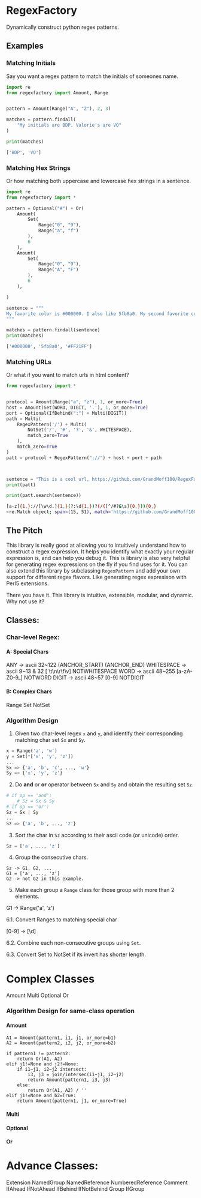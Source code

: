 # RegexFactory

Dynamically construct python regex patterns.

## Examples

### Matching Initials

Say you want a regex pattern to match the initials of someones name.

```python
import re
from regexfactory import Amount, Range


pattern = Amount(Range("A", "Z"), 2, 3)

matches = pattern.findall(
    "My initials are BDP. Valorie's are VO"
)

print(matches)
```

```bash
['BDP', 'VO']
```

### Matching Hex Strings

Or how matching both uppercase and lowercase hex strings in a sentence.

```python
import re
from regexfactory import *

pattern = Optional("#") + Or(
    Amount(
        Set(
            Range("0", "9"),
            Range("a", "f")
        ),
        6
    ),
    Amount(
        Set(
            Range("0", "9"),
            Range("A", "F")
        ),
        6
    ),

)

sentence = """
My favorite color is #000000. I also like 5fb8a0. My second favorite color is #FF21FF.
"""

matches = pattern.findall(sentence)
print(matches)
```

```bash
['#000000', '5fb8a0', '#FF21FF']
```

### Matching URLs

Or what if you want to match urls in html content?

```python
from regexfactory import *


protocol = Amount(Range("a", "z"), 1, or_more=True)
host = Amount(Set(WORD, DIGIT, '.'), 1, or_more=True)
port = Optional(IfBehind(":") + Multi(DIGIT))
path = Multi(
    RegexPattern('/') + Multi(
        NotSet('/', '#', '?', '&', WHITESPACE),
        match_zero=True
    ),
    match_zero=True
)
patt = protocol + RegexPattern("://") + host + port + path



sentence = "This is a cool url, https://github.com/GrandMoff100/RegexFactory/ "
print(patt)

print(patt.search(sentence))
```

```bash
[a-z]{1,}://[\w\d.]{1,}(?:\d{1,})?(/([^/#?&\s]{0,})){0,}
<re.Match object; span=(15, 51), match='https://github.com/GrandMoff100/RegexFactory/'>
```

## The Pitch

This library is really good at allowing you to intuitively understand how to construct a regex expression.
It helps you identify what exactly your regular expression is, and can help you debug it.
This is library is also very helpful for generating regex expressions on the fly if you find uses for it.
You can also extend this library by subclassing `RegexPattern` and add your own support for different regex flavors.
Like generating regex expresison with Perl5 extensions.

There you have it. This library is intuitive, extensible, modular, and dynamic.
Why not use it?

## Classes:

### Char-level Regex:

#### A: Special Chars 

ANY -> ascii 32~122 
(ANCHOR_START)
(ANCHOR_END)
WHITESPACE -> ascii 9~13 & 32 [ \t\n\r\f\v]
NOTWHITESPACE 
WORD -> ascii 48~255 [a-zA-Z0-9_]
NOTWORD
DIGIT -> ascii 48~57 [0-9]
NOTDIGIT

#### B: Complex Chars

Range
Set
NotSet

### Algorithm Design 

1. Given two char-level regex `x` and `y`, and identify their corresponding matching char set `Sx` and `Sy`.

```python
x = Range('a', 'w')
y = Set(*['x', 'y', 'z'])
...
Sx => {'a', 'b', 'c', ..., 'w'}
Sy => {'x', 'y', 'z'}
```
2. Do __and__ or __or__ operator between `Sx` and `Sy` and obtain the resulting set `Sz`.

```python
# if op == 'and':
    # Sz = Sx & Sy
# if op == 'or':
Sz = Sx | Sy
...
Sz => {'a', 'b', ..., 'z'}
```

3. Sort the char in `Sz` according to their ascii code (or unicode) order. 

```python
Sz = ['a', ..., 'z']
```

4. Group the consecutive chars. 

```
Sz -> G1, G2, ... 
G1 = ['a', ..., 'z']
G2 -> not G2 in this example.
```
5. Make each group a `Range` class for those group with more than 2 elements. 

G1 -> Range('a', 'z')

6.1. Convert Ranges to matching special char 

[0-9] -> [\d]

6.2. Combine each non-consecutive groups using `Set`. 

6.3. Convert Set to NotSet if its invert has shorter length.

# Complex Classes

Amount
Multi
Optional
Or

### Algorithm Design for same-class operation 

#### Amount 

```
A1 = Amount(pattern1, i1, j1, or_more=b1) 
A2 = Amount(pattern2, i2, j2, or_more=b2)

if pattern1 != pattern2:
    return Or(A1, A2)
elif j1!=None and j2!=None:
    if i1~j1, i2~j2 intersect:
        i3, j3 = join/intersec(i1~j1, i2~j2)
        return Amount(pattern1, i3, j3)
    else:
        return Or(A1, A2) / ''
elif j1!=None and b2=True:
    return Amount(pattern1, j1, or_more=True)
```


#### Multi 

#### Optional 

#### Or

# Advance Classes:

Extension
NamedGroup
NamedReference
NumberedReference
Comment
IfAhead
IfNotAhead
IfBehind
IfNotBehind
Group
IfGroup